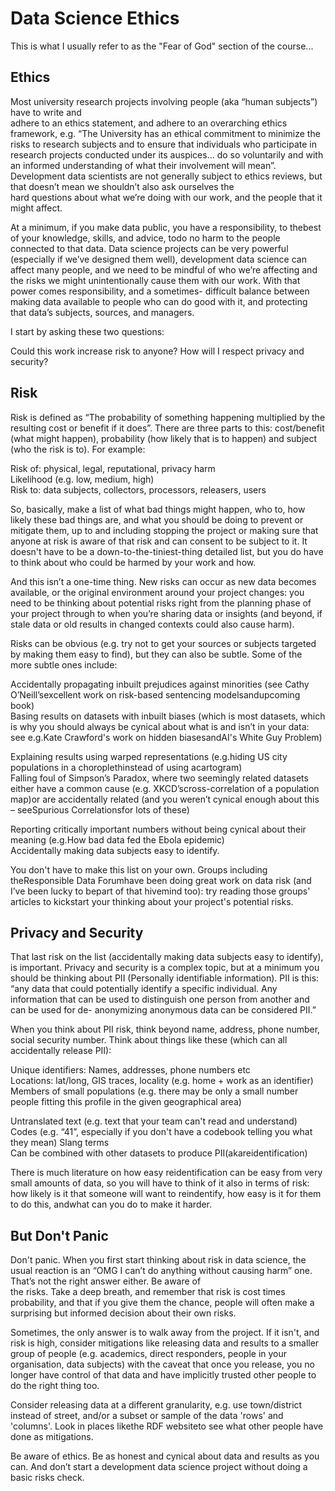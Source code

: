 # Data Science Ethics

This is what I usually refer to as the "Fear of God" section of the course...

## Ethics

Most university research projects involving people \(aka “human subjects”\) have to write and  
 adhere to an ethics statement, and adhere to an overarching ethics framework, e.g. “The University has an ethical commitment to minimize the risks to research subjects and to ensure that individuals who participate in research projects conducted under its auspices... do so voluntarily and with an informed understanding of what their involvement will mean”. Development data scientists are not generally subject to ethics reviews, but that doesn’t mean we shouldn’t also ask ourselves the  
 hard questions about what we’re doing with our work, and the people that it might affect.

At a minimum, if you make data public, you have a responsibility, to thebest of your knowledge, skills, and advice, todo no harm to the people connected to that data. Data science projects can be very powerful \(especially if we’ve designed them well\), development data science can affect many people, and we need to be mindful of who we’re affecting and the risks we might unintentionally cause them with our work. With that power comes responsibility, and a sometimes- difficult balance between making data available to people who can do good with it, and protecting that data’s subjects, sources, and managers.

I start by asking these two questions:

Could this work increase risk to anyone? How will I respect privacy and security?

## Risk

Risk is defined as “The probability of something happening multiplied by the resulting cost or benefit if it does”. There are three parts to this: cost/benefit \(what might happen\), probability \(how likely that is to happen\) and subject \(who the risk is to\). For example:

Risk of: physical, legal, reputational, privacy harm  
 Likelihood \(e.g. low, medium, high\)  
 Risk to: data subjects, collectors, processors, releasers, users

So, basically, make a list of what bad things might happen, who to, how likely these bad things are, and what you should be doing to prevent or mitigate them, up to and including stopping the project or making sure that anyone at risk is aware of that risk and can consent to be subject to it. It doesn't have to be a down-to-the-tiniest-thing detailed list, but you do have to think about who could be harmed by your work and how.

And this isn’t a one-time thing. New risks can occur as new data becomes available, or the original environment around your project changes: you need to be thinking about potential risks right from the planning phase of your project through to when you’re sharing data or insights \(and beyond, if stale data or old results in changed contexts could also cause harm\).

Risks can be obvious \(e.g. try not to get your sources or subjects targeted by making them easy to find\), but they can also be subtle. Some of the more subtle ones include:

Accidentally propagating inbuilt prejudices against minorities \(see Cathy O’Neill’sexcellent work on risk-based sentencing modelsandupcoming book\)  
 Basing results on datasets with inbuilt biases \(which is most datasets, which is why you should always be cynical about what is and isn’t in your data: see e.g.Kate Crawford's work on hidden biasesandAI's White Guy Problem\)

Explaining results using warped representations \(e.g.hiding US city populations in a choroplethinstead of using acartogram\)  
Falling foul of Simpson’s Paradox, where two seemingly related datasets either have a common cause \(e.g. XKCD’scross-correlation of a population map\)or are accidentally related \(and you weren’t cynical enough about this – seeSpurious Correlationsfor lots of these\)

Reporting critically important numbers without being cynical about their meaning \(e.g.How bad data fed the Ebola epidemic\)  
 Accidentally making data subjects easy to identify.

You don't have to make this list on your own. Groups including theResponsible Data Forumhave been doing great work on data risk \(and I’ve been lucky to bepart of that hivemind too\): try reading those groups' articles to kickstart your thinking about your project's potential risks.

## Privacy and Security

That last risk on the list \(accidentally making data subjects easy to identify\), is important. Privacy and security is a complex topic, but at a minimum you should be thinking about PII \(Personally identifiable information\). PII is this: “any data that could potentially identify a specific individual. Any information that can be used to distinguish one person from another and can be used for de- anonymizing anonymous data can be considered PII.”

When you think about PII risk, think beyond name, address, phone number, social security number. Think about things like these \(which can all accidentally release PII\):

Unique identifiers: Names, addresses, phone numbers etc  
 Locations: lat/long, GIS traces, locality \(e.g. home + work as an identifier\)  
 Members of small populations \(e.g. there may be only a small number people fitting this profile in the given geographical area\)

Untranslated text \(e.g. text that your team can't read and understand\)  
 Codes \(e.g. “41”, especially if you don't have a codebook telling you what they mean\) Slang terms  
Can be combined with other datasets to produce PII\(akareidentification\)

There is much literature on how easy reidentification can be easy from very small amounts of data, so you will have to think of it also in terms of risk: how likely is it that someone will want to reindentify, how easy is it for them to do this, andwhat can you do to make it harder.

## But Don't Panic

Don't panic. When you first start thinking about risk in data science, the usual reaction is an “OMG I can’t do anything without causing harm” one. That’s not the right answer either. Be aware of  
 the risks. Take a deep breath, and remember that risk is cost times probability, and that if you give them the chance, people will often make a surprising but informed decision about their own risks.

Sometimes, the only answer is to walk away from the project. If it isn't, and risk is high, consider mitigations like releasing data and results to a smaller group of people \(e.g. academics, direct responders, people in your organisation, data subjects\) with the caveat that once you release, you no longer have control of that data and have implicitly trusted other people to do the right thing too.

Consider releasing data at a different granularity, e.g. use town/district instead of street, and/or a subset or sample of the data 'rows' and 'columns'. Look in places likethe RDF websiteto see what other people have done as mitigations.

Be aware of ethics. Be as honest and cynical about data and results as you can. And don’t start a development data science project without doing a basic risks check.

